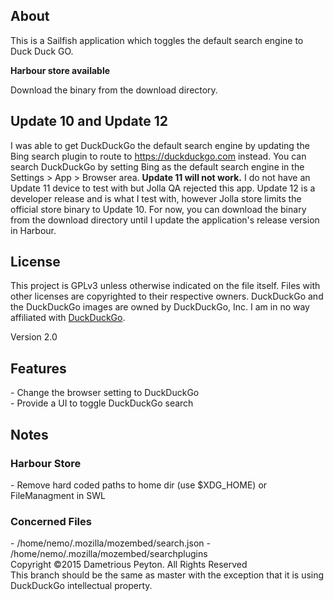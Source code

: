 <h2>About</h2>
This is a Sailfish application which toggles the default search engine to Duck Duck GO.

<b>Harbour store available</b>
<p>
Download the binary from the download directory.

<h2>Update 10 and Update 12</h2>
<p>
I was able to get DuckDuckGo the default search engine by updating the Bing search plugin to route to <a href="https://duckduckgo.com">https://duckduckgo.com</a> instead. You can search DuckDuckGo by setting Bing as the default search engine in the Settings > App > Browser area.
<b> Update 11 will not work.</b> I do not have an Update 11 device to test with but Jolla QA rejected this app. Update 12 is a developer release and is what I test with, however Jolla store limits the official store binary to Update 10. For now, you can download the binary from the download directory until I update the application's release version in Harbour.

<h2>License</h2>

This project is GPLv3 unless otherwise indicated on the file itself. Files with other licenses are copyrighted to their respective owners. DuckDuckGo and the DuckDuckGo images are owned by DuckDuckGo, Inc. I am in no way affiliated with <a href="https://duckduckgo.com">DuckDuckGo</a>.

Version 2.0

<h2>Features</h2>
 - Change the browser setting to DuckDuckGo<br>
 - Provide a UI to toggle DuckDuckGo search<br>

<h2>Notes</h2>
<h3>Harbour Store</h3>
 - Remove hard coded paths to home dir (use $XDG_HOME) or FileManagment in SWL
<h3>Concerned Files</h3>
 - /home/nemo/.mozilla/mozembed/search.json
 - /home/nemo/.mozilla/mozembed/searchplugins

<br>
Copyright ©2015 Dametrious Peyton. All Rights Reserved

<br>
This branch should be the same as master with the exception that it is using DuckDuckGo intellectual property.
